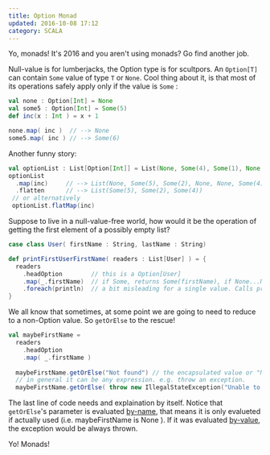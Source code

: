 ```yaml
---
title: Option Monad
updated: 2016-10-08 17:12
category: SCALA
---
```


Yo, monads! It's 2016 and you aren't using monads? Go find another job.

Null-value is for lumberjacks, the Option type is for scultpors.
An `Option[T]` can contain `Some` value of type `T` or `None`.
Cool thing about it, is that most of its operations safely apply only if the value is `Some` :


```scala
val none : Option[Int] = None
val some5 : Option[Int] = Some(5)
def inc(x : Int ) = x + 1

none.map( inc )  // --> None
some5.map( inc ) // --> Some(6)
```

Another funny story:

```scala
val optionList : List[Option[Int]] = List(None, Some(4), Some(1), None, None, Some(3))
optionList
  .map(inc) 	// --> List(None, Some(5), Some(2), None, None, Some(4))
  .flatten    	// --> List(Some(5), Some(2), Some(4))
 // or alternatively
 optionList.flatMap(inc)
```

Suppose to live in a null-value-free world, how would it be the operation of getting the first element of a possibly empty list?

```scala
case class User( firstName : String, lastName : String)

def printFirstUserFirstName( readers : List[User] ) = {
  readers
    .headOption        // this is a Option[User]
    .map(_.firstName)  // if Some, returns Some(firstName), if None...None
    .foreach(println)  // a bit misleading for a single value. Calls println only if it's Some
}
```

We all know that sometimes, at some point we are going to need to reduce to a non-Option value.
So `getOrElse` to the rescue!

```scala
val maybeFirstName = 
  readers
    .headOption
    .map( _.firstName )
  
  maybeFirstName.getOrElse("Not found") // the encapsulated value or "Not found"
  // in general it can be any expression. e.g. throw an exception.
  maybeFirstName.getOrElse( throw new IllegalStateException("Unable to find the first user") )
```
The last line of code needs and explaination by itself. Notice that `getOrElse`'s parameter 
is evaluated [by-name][1], that means it is only evalueted if actually used (i.e. maybeFirstName is None ).
If it was evaluated [by-value][2], the exception would be always thrown. 


Yo! Monads!

[1]: https://en.wikipedia.org/wiki/Evaluation_strategy#Call_by_name
[2]: https://en.wikipedia.org/wiki/Evaluation_strategy#Call_by_value
